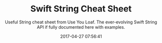 ---
title: "Swift String Cheat Sheet"
subtitle: "Useful String cheat sheet from Use You Loaf. The ever-evolving Swift String API if fully documented here with examples."
tags: ["cheat sheet"]
link: "https://useyourloaf.com/blog/swift-string-cheat-sheet"
date: "2017-04-27 07:56:41"
---
